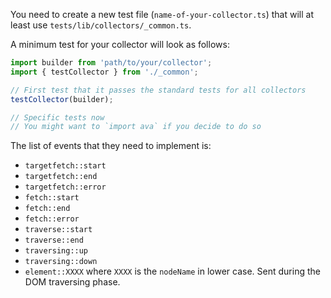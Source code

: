You need to create a new test file (`name-of-your-collector.ts`) that
will at least use `tests/lib/collectors/_common.ts`.

A minimum test for your collector will look as follows:

```typescript
import builder from 'path/to/your/collector';
import { testCollector } from './_common';

// First test that it passes the standard tests for all collectors
testCollector(builder);

// Specific tests now
// You might want to `import ava` if you decide to do so
```

The list of events that they need to implement is:

* `targetfetch::start`
* `targetfetch::end`
* `targetfetch::error`
* `fetch::start`
* `fetch::end`
* `fetch::error`
* `traverse::start`
* `traverse::end`
* `traversing::up`
* `traversing::down`
* `element::XXXX` where `XXXX` is the `nodeName` in lower case.
Sent during the DOM traversing phase.
